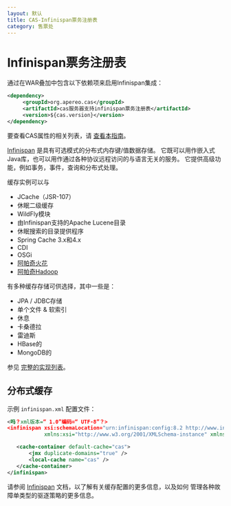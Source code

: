 ```yaml
---
layout: 默认
title: CAS-Infinispan票务注册表
category: 售票处
---
```


# Infinispan票务注册表

通过在WAR叠加中包含以下依赖项来启用Infinispan集成：

```xml
<dependency>
     <groupId>org.apereo.cas</groupId>
     <artifactId>cas服务器支持infinispan票务注册表</artifactId>
     <version>${cas.version}</version>
</dependency>
```

要查看CAS属性的相关列表，请 [查看本指南](../configuration/Configuration-Properties.html#infinispan-ticket-registry)。

[Infinispan](http://infinispan.org/) 是具有可选模式的分布式内存键/值数据存储。 它既可以用作嵌入式Java库，也可以用作通过各种协议远程访问的与语言无关的服务。 它提供高级功能，例如事务，事件，查询和分布式处理。

缓存实例可以与

- JCache（JSR-107）
- 休眠二级缓存
- WildFly模块
- 由Infinispan支持的Apache Lucene目录
- 休眠搜索的目录提供程序
- Spring Cache 3.x和4.x
- CDI
- OSGi
- [阿帕奇火花](https://github.com/infinispan/infinispan-spark)
- [阿帕奇Hadoop](https://github.com/infinispan/infinispan-hadoop)

有多种缓存存储可供选择，其中一些是：

- JPA / JDBC存储
- 单个文件 & 软索引
- 休息
- 卡桑德拉
- 雷迪斯
- HBase的
- MongoDB的

参见 [完整的实现列表](https://infinispan.org/cache-store-implementations)。

## 分布式缓存

示例 `infinispan.xml` 配置文件：

```xml
<吗？xml版本=“ 1.0”编码=“ UTF-8”？>
<infinispan xsi:schemaLocation="urn:infinispan:config:8.2 http://www.infinispan.org/schemas/infinispan-config-8.2.xsd"
            xmlns:xsi="http://www.w3.org/2001/XMLSchema-instance" xmlns="urn:infinispan:config:8.2">

   <cache-container default-cache="cas">
       <jmx duplicate-domains="true" />
       <local-cache name="cas" />
   </cache-container>
</infinispan>

```

请参阅 [Infinispan](http://infinispan.org/) 文档，以了解有关缓存配置的更多信息，以及如何 管理各种故障单类型的驱逐策略的更多信息。

